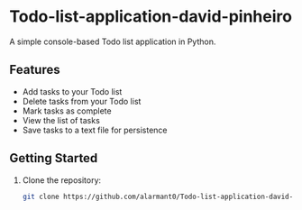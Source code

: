 # Todo-list-application-david-pinheiro

A simple console-based Todo list application in Python.

## Features

- Add tasks to your Todo list
- Delete tasks from your Todo list
- Mark tasks as complete
- View the list of tasks
- Save tasks to a text file for persistence

## Getting Started

1. Clone the repository:

   ```bash
   git clone https://github.com/alarmant0/Todo-list-application-david-pinheiro
